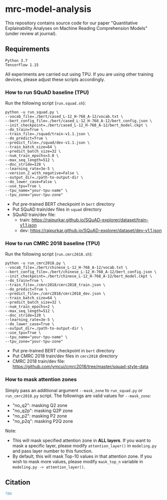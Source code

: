 # mrc-model-analysis
This repository contains source code for our paper "Quantitative Explainability Analyses on Machine Reading Comprehension Models" (under review at journal).

## Requirements
```
Python 3.7
TensorFlow 1.15
```

All experiments are carried out using TPU. 
If you are using other training devices, please adjust these scripts accordingly.

### How to run SQuAD baseline (TPU)
Run the following script (`run.squad.sh`):
```
python -u run_squad.py \
--vocab_file=./bert/cased_L-12_H-768_A-12/vocab.txt \
--bert_config_file=./bert/cased_L-12_H-768_A-12/bert_config.json \
--init_checkpoint=./bert/cased_L-12_H-768_A-12/bert_model.ckpt \
--do_train=True \
--train_file=./squad/train-v1.1.json \
--do_predict=True \
--predict_file=./squad/dev-v1.1.json \
--train_batch_size=64 \
--predict_batch_size=32 \
--num_train_epochs=3.0 \
--max_seq_length=512 \
--doc_stride=128 \
--learning_rate=3e-5 \
--version_2_with_negative=False \
--output_dir=./path-to-output-dir \
--do_lower_case=False \
--use_tpu=True \
--tpu_name="your-tpu-name" \
--tpu_zone="your-tpu-zone"
```

- Put pre-trained BERT checkpoint in `bert` directory
- Put SQuAD train/dev files in `squad` directory
- SQuAD train/dev file: 
	- train: https://rajpurkar.github.io/SQuAD-explorer/dataset/train-v1.1.json
	- dev: https://rajpurkar.github.io/SQuAD-explorer/dataset/dev-v1.1.json


### How to run CMRC 2018 baseline (TPU)
Run the following script (`run.cmrc2018.sh`):
```
python -u run_cmrc2018.py \
--vocab_file=./bert/chinese_L-12_H-768_A-12/vocab.txt \
--bert_config_file=./bert/chinese_L-12_H-768_A-12/bert_config.json \
--init_checkpoint=./bert/chinese_L-12_H-768_A-12/bert_model.ckpt \
--do_train=True \
--train_file=./cmrc2018/cmrc2018_train.json \
--do_predict=True \
--predict_file=./cmrc2018/cmrc2018_dev.json \
--train_batch_size=64 \
--predict_batch_size=32 \
--num_train_epochs=2 \
--max_seq_length=512 \
--doc_stride=128 \
--learning_rate=3e-5 \
--do_lower_case=True \
--output_dir=./path-to-output-dir \
--use_tpu=True \
--tpu_name="your-tpu-name" \
--tpu_zone="your-tpu-zone"
```

- Put pre-trained BERT checkpoint in `bert` directory
- Put CMRC 2018 train/dev files in `cmrc2018` directory
- CMRC 2018 train/dev file: https://github.com/ymcui/cmrc2018/tree/master/squad-style-data


### How to mask attention zones 

Simply pass an additional argument `--mask_zone` to `run_squad.py` or `run_cmrc2018.py` script.
The followings are valid values for `--mask_zone`:
- "no_q2": masking Q2 zone
- "no_q2p": masking Q2P zone
- "no_p2": masking P2 zone
- "no_p2q": masking P2Q zone

Note: 
- This will mask specified attention zone in **ALL layers**. If you want to mask a specific layer, please modify `attention_layer()` in `modeling.py` and pass layer number to this function.
- By default, this will mask Top-10 values in that attention zone. If you wish to mask more values, please modify `mask_top_n` variable in `modeling.py -> attention_layer()`.

## Citation
```bibtex
TBA
```